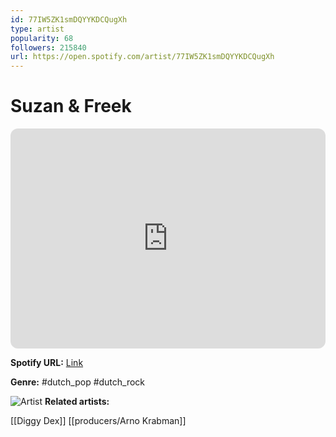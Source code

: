 ```yaml
---
id: 77IW5ZK1smDQYYKDCQugXh
type: artist
popularity: 68
followers: 215840
url: https://open.spotify.com/artist/77IW5ZK1smDQYYKDCQugXh
---
```

# Suzan & Freek

<iframe style="border-radius:12px" src="https://open.spotify.com/embed/artist/77IW5ZK1smDQYYKDCQugXh" width="100%" height="352" frameBorder="0" allowfullscreen="" allow="autoplay; clipboard-write; encrypted-media; fullscreen; picture-in-picture" loading="lazy"></iframe>

**Spotify URL:** [Link](https://open.spotify.com/artist/77IW5ZK1smDQYYKDCQugXh)

**Genre:**  #dutch_pop #dutch_rock

![Artist](https://i.scdn.co/image/ab6761610000e5eba343cc724762c4c51ba1a7f3)
**Related artists:**

[[Diggy Dex]]
[[producers/Arno Krabman]]
